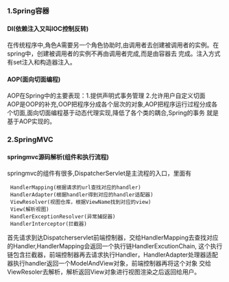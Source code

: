 ### 1.Spring容器
#### DI(依赖注入又叫IOC控制反转)
  在传统程序中,角色A需要另一个角色协助时,由调用者去创建被调用者的实例。在spring中，创建被调用者的实例不再由调用者完成,而是由容器去
完成。注入方式有set注入和构造器注入。

#### AOP(面向切面编程)
  AOP在Spring中的主要表现：1.提供声明式事务管理 2.允许用户自定义切面\
  AOP是OOP的补充,OOP把程序分成各个层次的对象,AOP把程序运行过程分成各个切面,面向切面编程基于动态代理实现,降低了各个类的耦合,Spring的事务
就是基于AOP实现的。  

### 2.SpringMVC
#### springmvc源码解析(组件和执行流程)
   springmvc的组件有很多,DispatcherServlet是主流程的入口，里面有
   
     HandlerMapping(根据请求的url查找对应的handler)
     HandlerAdapter(根据handler得到对应的handler适配器)
     ViewResolver(视图仓库，根据ViewName找到对应的view)
     View(解析视图)
     HandlerExceptionResolver(异常捕捉器)
     HandlerInterceptor(拦截器)
   
   首先请求到达Dispatcherservlet前端控制器，交给HandlerMapping去查找对应的Handler,HandlerMapping会返回一个执行链HandlerExcutionChain,
 这个执行链包含拦截器，前端控制器再去请求执行Handler，HandlerAdapter处理器适配器执行handler返回一个ModelAndView对象，前端控制器再将这个对象
 交给ViewResoler去解析，解析返回View对象进行视图渲染之后返回给用户。
